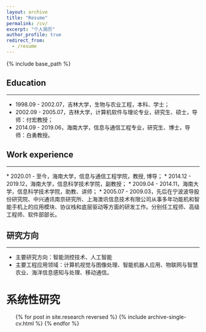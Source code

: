 ```yaml
---
layout: archive
title: "Resume"
permalink: /cv/
excerpt: "个人简历"
author_profile: true
redirect_from:
  - /resume
---
```

<!-- <a href="#top" class="up-to-top">Back to Top</a> -->

{% include base_path %}

## Education
<hr>

* 1998.09 - 2002.07，吉林大学，生物与农业工程，本科、学士；
* 2002.09 - 2005.07，吉林大学，计算机软件与理论专业，研究生、硕士，导师：付宏教授；
* 2014.09 - 2019.06，海南大学，信息与通信工程专业，研究生、博士，导师：白勇教授。

## Work experience
<hr>
* 2020.01 - 至今，海南大学，信息与通信工程学院，教授, 博导；
* 2014.12 - 2019.12，海南大学，信息科学技术学院，副教授；
* 2009.04 - 2014.11，海南大学，信息科学技术学院，助教、讲师；
* 2005.07 - 2009.03，先后在宁波波导股份研究院、中兴通讯南京研究所、上海澳讯信息技术有限公司从事多年功能机和智能手机上的应用模块、协议栈和底层驱动等方面的研发工作。分别任工程师、高级工程师、软件部部长。
  
  
## 研究方向
<hr>

* 主要研究方向：智能测控技术、人工智能
* 主要工程应用领域：计算机视觉与图像处理、智能机器人应用、物联网与智慧农业、海洋信息感知与处理、移动通信。


# 系统性研究
<!-- 
  <ul>{% for post in site.publications %}
    {% include archive-single-cv.html %}
  {% endfor %}</ul> 
   -->
<!-- 
  <ul>{% for post in site.research %}
    {% include archive-single-cv.html %}
  {% endfor %}</ul>  -->
<ul>
  {% for post in site.research reversed %}
  {% include archive-single-cv.html %}
{% endfor %}

</ul>


<!-- ## Talks
<hr>

  <ul>{% for post in site.talks %}
    {% include archive-single-talk-cv.html %}
  {% endfor %}</ul> -->
  
<!-- ## Teaching
<hr>
  <ul>{% for post in site.teaching %}
    {% include archive-single-cv.html %}
  {% endfor %}</ul> -->

  